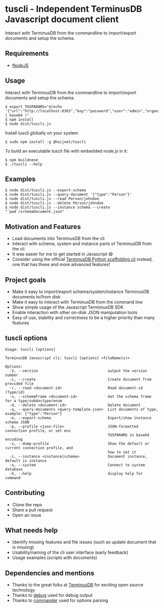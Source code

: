 # tuscli - Independent TerminusDB Javascript document client

Interact with TerminusDB from the commandline to import/export documents and setup the schema.

## Requirements

* [NodeJS](https://nodejs.org/en/)

## Usage

Interact with TerminusDB from the commandline to import/export documents and setup the schema.

```
$ export TUSPARAMS="$(echo '{"url":"http://localhost:6363","key":"password","user":"admin","organisation":"admin","db":"mydb"}' | base64 )"
$ npm install
$ node dist/tuscli.js
```

Install tuscli globally on your system

```
$ sudo npm install -g @hoijnet/tuscli
```


To build an executable tuscli file with embedded node.js in it:

```
$ npm buildnexe
$ ./tuscli --help
```

## Examples

```
$ node dist/tuscli.js --export-schema
$ node dist/tuscli.js --query-document '{"type":"Person"}'
$ node dist/tuscli.js --read Person/johndoe
$ node dist/tuscli.js --delete Person/johndoe
$ node dist/tuscli.js --instance schema --create "`pwd`/schemaDocument.json"
```

## Motivation and Features

* Load documents into TerminusDB from the cli
* Interact with schema, system and instance parts of TerminusDB from the cli
* It was easier for me to get started in Javascript 😄
* Consider using the official [TerminusDB Python scaffolding cli](https://terminusdb.github.io/terminusdb-client-python/Scaffolding_CLI_Tool.html) instead, one that has these and more advanced features! 

## Project goals

* Make it easy to import/export schema/system/instance TerminusDB documents to/from disk
* Make it easy to interact with TerminusDB from the command line
* Show simple usage of the Javascript TermimusDB SDK
* Enable interaction with other on-disk JSON manipulation tools
* Easy of use, stability and correctness to be a higher priority than many features

## tuscli options

```
Usage: tuscli [options]

TerminusDB Javascript cli: tuscli [options] <fileName(s)>

Options:
  -V, --version                                output the version number
  -c, --create                                 Create document from provided file
  -r, --read <document-id>                     Read document-id (Type/id)
  -s, --schemaFrame <document-id>              Get the schema frame for a type/subdoctype/enum
  -d, --delete <document-id>                   Delete document
  -q, --query-documents <query-template-json>  List documents of type, example: {"type":"Person"}
  -e, --export-schema                          Export/show instance schema JSON
  -p, --profile <json-file>                    JSON-formatted connection profile, or set env
                                               TUSPARAMS in base64 encoding
  -z, --dump-profile                           Show the default or current connection profile, and
                                               how to set it
  -i, --instance <instance|schema>             Document instance, default is instance
  -x, --system                                 Connect to system database
  -h, --help                                   display help for command
```

## Contributing

* Clone the repo
* Share a pull request
* Open an issue

## What needs help

* Identify missing features and file issues (such as update document that is missing)
* Usability/naming of the cli user interface (early feedback)
* Usage examples (scripts with documents)

## Dependencies and mentions

* Thanks to the great folks at [TerminusDB](https://terminusdb.com) for exciting open source technology
* Thanks to [debug](https://www.npmjs.com/package/debug) used for debug output
* Thanks to [commander](https://www.npmjs.com/package/commander) used for options parsing
